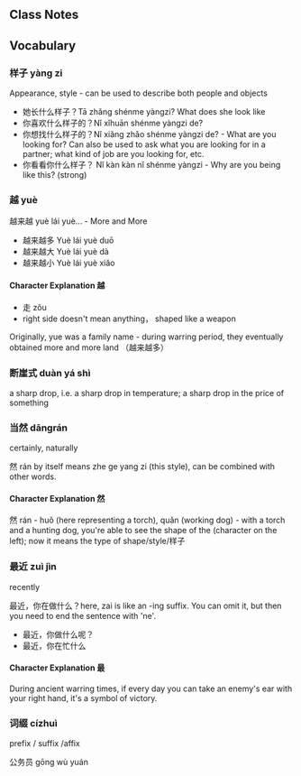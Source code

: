 
## Class Notes

## Vocabulary

### 样子 yàng zi

Appearance, style - can be used to describe both people and objects 

- 她长什么样子？Tā zhǎng shénme yàngzi? What does she look like
- 你喜欢什么样子的？Nǐ xǐhuān shénme yàngzi de?
- 你想找什么样子的？Nǐ xiǎng zhǎo shénme yàngzi de? - What are you looking for? Can also be used to ask what you are looking for in a partner; what kind of job are you looking for, etc.
- 你看看你什么样子？ Nǐ kàn kàn nǐ shénme yàngzi - Why are you being like this? (strong)

### 越 yuè

越来越 yuè lái yuè... - More and More

- 越来越多 Yuè lái yuè duō
- 越来越大 Yuè lái yuè dà
- 越来越小 Yuè lái yuè xiǎo

#### Character Explanation 越

- 走 zǒu
- right side doesn't mean anything， shaped like a weapon

Originally, yue was a family name - during warring period, they eventually obtained more and more land （越来越多）

### 断崖式 duàn yá shì

a sharp drop, i.e. a sharp drop in temperature; a sharp drop in the price of something

### 当然 dāngrán

certainly, naturally

然 rán by itself means zhe ge yang zi (this style), can be combined with other words. 

#### Character Explanation 然

然 rán - huǒ (here representing a torch), quǎn (working dog) - with a torch and a hunting dog, you're able to see the shape of the (character on the left); now it means the type of shape/style/样子

### 最近 zuì jìn

recently

最近，你在做什么？here, zai is like an -ing suffix.  You can omit it, but then you need to end the sentence with 'ne'.  

- 最近，你做什么呢？
- 最近，你在忙什么

#### Character Explanation 最

During ancient warring times, if every day you can take an enemy's ear with your right hand, it's a symbol of victory.


### 词缀 cízhuì

prefix / suffix /affix

公务员 gōng wù yuán
